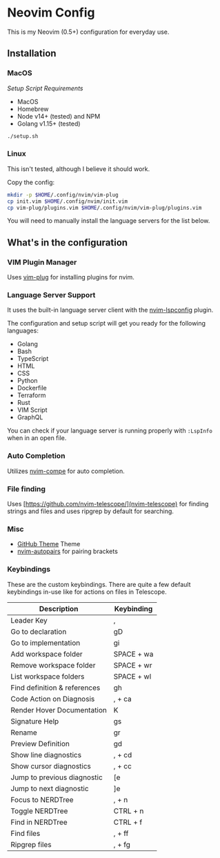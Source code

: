 # Neovim Config

This is my Neovim (0.5+) configuration for everyday use.

## Installation

### MacOS

*Setup Script Requirements*
* MacOS
* Homebrew
* Node v14+ (tested) and NPM
* Golang v1.15+ (tested)

```bash
./setup.sh
```

### Linux
This isn't tested, although I believe it should work.

Copy the config:
```bash
mkdir -p $HOME/.config/nvim/vim-plug
cp init.vim $HOME/.config/nvim/init.vim
cp vim-plug/plugins.vim $HOME/.config/nvim/vim-plug/plugins.vim
```

You will need to manually install the language servers for the list below.

## What's in the configuration

### VIM Plugin Manager

Uses [vim-plug](https://github.com/junegunn/vim-plug) for installing plugins for nvim.

### Language Server Support

It uses the built-in language server client with the [nvim-lspconfig](https://github.com/neovim/nvim-lspconfig) plugin.

The configuration and setup script will get you ready for the following languages:
* Golang
* Bash
* TypeScript
* HTML
* CSS
* Python
* Dockerfile
* Terraform
* Rust
* VIM Script
* GraphQL

You can check if your language server is running properly with `:LspInfo` when in an open file.

### Auto Completion

Utilizes [nvim-compe](https://github.com/hrsh7th/nvim-compe) for auto completion.

### File finding

Uses [https://github.com/nvim-telescope/](nvim-telescope) for finding strings and files and uses ripgrep by default for searching.

### Misc

* [GitHub Theme](https://github.com/projekt0n/github-nvim-theme) Theme
* [nvim-autopairs](https://github.com/windwp/nvim-autopairs) for pairing brackets

### Keybindings

These are the custom keybindings.
There are quite a few default keybindings in-use like for actions on files in Telescope.

| Description | Keybinding |
| --- | --- |
| Leader Key | , |
| Go to declaration | gD |
| Go to implementation | gi |
| Add workspace folder | SPACE + wa |
| Remove workspace folder | SPACE + wr |
| List workspace folders | SPACE + wl |
| Find definition & references | gh |
| Code Action on Diagnosis | , + ca |
| Render Hover Documentation | K |
| Signature Help | gs |
| Rename | gr |
| Preview Definition | gd |
| Show line diagnostics | , + cd |
| Show cursor diagnostics | , + cc |
| Jump to previous diagnostic | [e |
| Jump to next diagnostic | ]e |
| Focus to NERDTree | , + n |
| Toggle NERDTree | CTRL + n |
| Find in NERDTree | CTRL + f |
| Find files | , + ff |
| Ripgrep files | , + fg |
